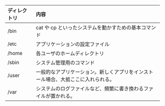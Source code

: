 
| ディレクトリ |    内容                                                                            |
|:-------------|:-----------------------------------------------------------------------------------|
|  /bin        |  cat や cp といったシステムを動かすための基本コマンド                              |
|  /etc        |  アプリケーションの設定ファイル                                                    |
|  /home       |  各ユーザのホームディレクトリ                                                      |
|  /sbin       |  システム管理用のコマンド                                                          |
|  /user       |  一般的なアプリケーション。新しくアプリをインストール場合、大抵ここに入れられる。  |
|  /var        |  システムのログファイルなど、頻繁に書き換わるファイルが置かれる。                  |
